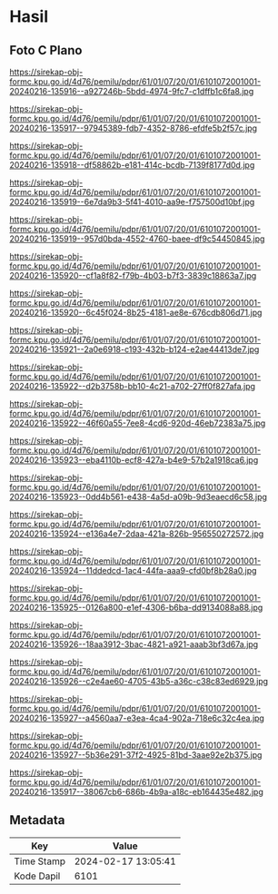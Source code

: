 # Hasil

## Foto C Plano

https://sirekap-obj-formc.kpu.go.id/4d76/pemilu/pdpr/61/01/07/20/01/6101072001001-20240216-135916--a927246b-5bdd-4974-9fc7-c1dffb1c6fa8.jpg

https://sirekap-obj-formc.kpu.go.id/4d76/pemilu/pdpr/61/01/07/20/01/6101072001001-20240216-135917--97945389-fdb7-4352-8786-efdfe5b2f57c.jpg

https://sirekap-obj-formc.kpu.go.id/4d76/pemilu/pdpr/61/01/07/20/01/6101072001001-20240216-135918--df58862b-e181-414c-bcdb-7139f8177d0d.jpg

https://sirekap-obj-formc.kpu.go.id/4d76/pemilu/pdpr/61/01/07/20/01/6101072001001-20240216-135919--6e7da9b3-5f41-4010-aa9e-f757500d10bf.jpg

https://sirekap-obj-formc.kpu.go.id/4d76/pemilu/pdpr/61/01/07/20/01/6101072001001-20240216-135919--957d0bda-4552-4760-baee-df9c54450845.jpg

https://sirekap-obj-formc.kpu.go.id/4d76/pemilu/pdpr/61/01/07/20/01/6101072001001-20240216-135920--cf1a8f82-f79b-4b03-b7f3-3839c18863a7.jpg

https://sirekap-obj-formc.kpu.go.id/4d76/pemilu/pdpr/61/01/07/20/01/6101072001001-20240216-135920--6c45f024-8b25-4181-ae8e-676cdb806d71.jpg

https://sirekap-obj-formc.kpu.go.id/4d76/pemilu/pdpr/61/01/07/20/01/6101072001001-20240216-135921--2a0e6918-c193-432b-b124-e2ae44413de7.jpg

https://sirekap-obj-formc.kpu.go.id/4d76/pemilu/pdpr/61/01/07/20/01/6101072001001-20240216-135922--d2b3758b-bb10-4c21-a702-27ff0f827afa.jpg

https://sirekap-obj-formc.kpu.go.id/4d76/pemilu/pdpr/61/01/07/20/01/6101072001001-20240216-135922--46f60a55-7ee8-4cd6-920d-46eb72383a75.jpg

https://sirekap-obj-formc.kpu.go.id/4d76/pemilu/pdpr/61/01/07/20/01/6101072001001-20240216-135923--eba4110b-ecf8-427a-b4e9-57b2a1918ca6.jpg

https://sirekap-obj-formc.kpu.go.id/4d76/pemilu/pdpr/61/01/07/20/01/6101072001001-20240216-135923--0dd4b561-e438-4a5d-a09b-9d3eaecd6c58.jpg

https://sirekap-obj-formc.kpu.go.id/4d76/pemilu/pdpr/61/01/07/20/01/6101072001001-20240216-135924--e136a4e7-2daa-421a-826b-956550272572.jpg

https://sirekap-obj-formc.kpu.go.id/4d76/pemilu/pdpr/61/01/07/20/01/6101072001001-20240216-135924--11ddedcd-1ac4-44fa-aaa9-cfd0bf8b28a0.jpg

https://sirekap-obj-formc.kpu.go.id/4d76/pemilu/pdpr/61/01/07/20/01/6101072001001-20240216-135925--0126a800-e1ef-4306-b6ba-dd9134088a88.jpg

https://sirekap-obj-formc.kpu.go.id/4d76/pemilu/pdpr/61/01/07/20/01/6101072001001-20240216-135926--18aa3912-3bac-4821-a921-aaab3bf3d67a.jpg

https://sirekap-obj-formc.kpu.go.id/4d76/pemilu/pdpr/61/01/07/20/01/6101072001001-20240216-135926--c2e4ae60-4705-43b5-a36c-c38c83ed6929.jpg

https://sirekap-obj-formc.kpu.go.id/4d76/pemilu/pdpr/61/01/07/20/01/6101072001001-20240216-135927--a4560aa7-e3ea-4ca4-902a-718e6c32c4ea.jpg

https://sirekap-obj-formc.kpu.go.id/4d76/pemilu/pdpr/61/01/07/20/01/6101072001001-20240216-135927--5b36e291-37f2-4925-81bd-3aae92e2b375.jpg

https://sirekap-obj-formc.kpu.go.id/4d76/pemilu/pdpr/61/01/07/20/01/6101072001001-20240216-135917--38067cb6-686b-4b9a-a18c-eb164435e482.jpg


## Metadata

| Key        | Value               |
| ---------- | ------------------- |
| Time Stamp | 2024-02-17 13:05:41 |
| Kode Dapil | 6101                |



